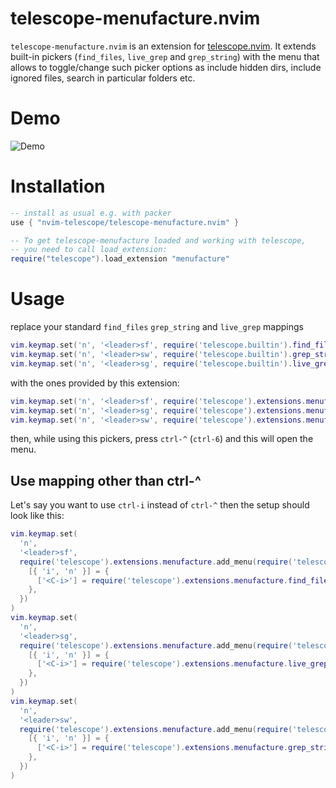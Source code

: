 # telescope-menufacture.nvim

`telescope-menufacture.nvim` is an extension for [telescope.nvim](https://github.com/nvim-telescope/telescope.nvim). It extends built-in pickers (`find_files`, `live_grep` and `grep_string`) with the menu that allows to toggle/change such picker options as include hidden dirs, include ignored files, search in particular folders etc.

# Demo

![Demo](https://user-images.githubusercontent.com/1415116/217057418-599761f2-0487-475e-9fce-4ed6352a0547.gif)


# Installation

```lua
-- install as usual e.g. with packer
use { "nvim-telescope/telescope-menufacture.nvim" }

-- To get telescope-menufacture loaded and working with telescope,
-- you need to call load_extension:
require("telescope").load_extension "menufacture"
```

# Usage
replace your standard `find_files` `grep_string` and `live_grep` mappings
```lua
vim.keymap.set('n', '<leader>sf', require('telescope.builtin').find_files)
vim.keymap.set('n', '<leader>sw', require('telescope.builtin').grep_string)
vim.keymap.set('n', '<leader>sg', require('telescope.builtin').live_grep)
```
with the ones provided by this extension:
```lua
vim.keymap.set('n', '<leader>sf', require('telescope').extensions.menufacture.find_files)
vim.keymap.set('n', '<leader>sg', require('telescope').extensions.menufacture.live_grep)
vim.keymap.set('n', '<leader>sw', require('telescope').extensions.menufacture.grep_string)
```
then, while using this pickers, press `ctrl-^` (`ctrl-6`) and this will open the menu.

## Use mapping other than ctrl-^
Let's say you want to use `ctrl-i` instead of `ctrl-^` then the setup should look like this:
```lua
vim.keymap.set(
  'n',
  '<leader>sf',
  require('telescope').extensions.menufacture.add_menu(require('telescope.builtin').find_files, {
    [{ 'i', 'n' }] = {
      ['<C-i>'] = require('telescope').extensions.menufacture.find_files_menu,
    },
  })
)
vim.keymap.set(
  'n',
  '<leader>sg',
  require('telescope').extensions.menufacture.add_menu(require('telescope.builtin').live_grep, {
    [{ 'i', 'n' }] = {
      ['<C-i>'] = require('telescope').extensions.menufacture.live_grep_menu,
    },
  })
)
vim.keymap.set(
  'n',
  '<leader>sw',
  require('telescope').extensions.menufacture.add_menu(require('telescope.builtin').grep_string, {
    [{ 'i', 'n' }] = {
      ['<C-i>'] = require('telescope').extensions.menufacture.grep_string_menu,
    },
  })
)
```
